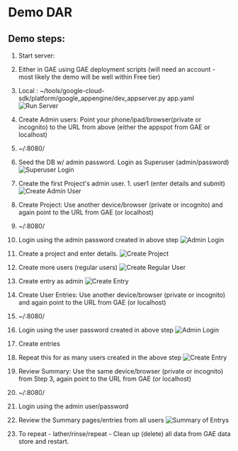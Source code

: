 # Demo DAR

Demo steps:
----------

1. Start server:
 1. Either in GAE using GAE deployment scripts (will need an account - most likely the demo will be well within Free tier)
 2. Local : ~/tools/google-cloud-sdk/platform/google_appengine/dev_appserver.py app.yaml
 ![Run Server](https://raw.githubusercontent.com/paddyvishnubhatt/sample-table/master/misc/RunServer.png)
 
2. Create Admin users: Point your phone/ipad/browser(private or incognito) to the URL from above (either the appspot from GAE or localhost)
  1. ~/<url>:8080/
  2. Seed the DB w/ admin password. Login as Superuser (admin/password)
  ![Superuser Login](https://raw.githubusercontent.com/paddyvishnubhatt/sample-table/master/misc/SuperuserLogin.png)

  3. Create the first Project's admin user.
    1. user1 (enter details and submit)
![Create Admin User](https://raw.githubusercontent.com/paddyvishnubhatt/sample-table/master/misc/User.png)

3. Create Project: Use another device/browser (private or incognito) and again point to the URL from GAE (or localhost)
  1. ~/<url>:8080/ 
  2. Login using the admin password created in above step
![Admin Login](https://raw.githubusercontent.com/paddyvishnubhatt/sample-table/master/misc/AdminLogin.png)
 
  3. Create a project and enter details.
 ![Create Project](https://raw.githubusercontent.com/paddyvishnubhatt/sample-table/master/misc/Project.png)
  
  4. Create more users (regular users)
 ![Create Regular User](https://raw.githubusercontent.com/paddyvishnubhatt/sample-table/master/misc/User.png)
 
  5. Create entry as admin
  ![Create Entry](https://raw.githubusercontent.com/paddyvishnubhatt/sample-table/master/misc/Entry.png)

4. Create User Entries: Use another device/browser (private or incognito) and again point to the URL from GAE (or localhost)
  1. ~/<url>:8080/ 
  2. Login using the user password created in above step
![Admin Login](https://raw.githubusercontent.com/paddyvishnubhatt/sample-table/master/misc/UserLogin.png)
  
  3. Create entries
  4. Repeat this for as many users created in the above step
  ![Create Entry](https://raw.githubusercontent.com/paddyvishnubhatt/sample-table/master/misc/Entry.png)

5. Review Summary: Use the same device/browser (private or incognito) from Step 3, again point to the URL from GAE (or localhost)
  1. ~/<url>:8080/ 
  2. Login using the admin user/password
  3. Review the Summary pages/entries from all users
  ![Summary of Entrys](https://raw.githubusercontent.com/paddyvishnubhatt/sample-table/master/misc/Entrys.png)

6. To repeat - lather/rinse/repeat - Clean up (delete) all data from GAE data store and restart.
